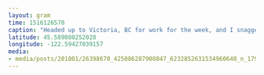 ```yaml
---
layout: gram
time: 1516126570
caption: "Headed up to Victoria, BC for work for the week, and I snagged a sweet new safety manual: my first from Air Canada! #linkinbio"
latitude: 45.589080252028
longitude: -122.59427039157
media:
- media/posts/201801/26398670_425086287908847_6232852631534960640_n_17918014291036502.jpg
---
```

